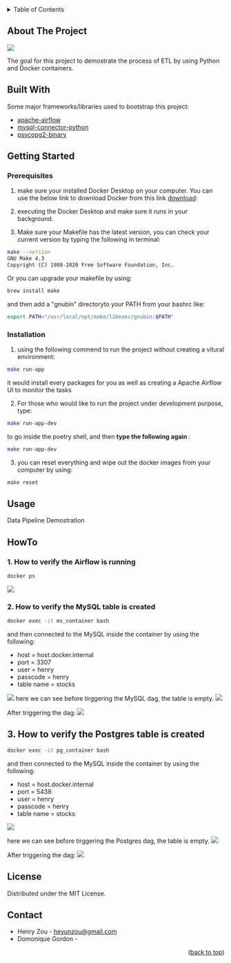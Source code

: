 <!-- TABLE OF CONTENTS -->
<details>
  <summary>Table of Contents</summary>
  <ol>
    <li>
      <a href="#about-the-project">About The Project</a>
      <ul>
        <li><a href="#built-with">Built With</a></li>
      </ul>
    </li>
    <li>
      <a href="#getting-started">Getting Started</a>
      <ul>
        <li><a href="#prerequisites">Prerequisites</a></li>
        <li><a href="#installation">Installation</a></li>
      </ul>
    </li>
    <li><a href="#usage">Usage</a></li>
    <li><a href="#howto">HowTo</a></li>
    <li><a href="#license">License</a></li>
    <li><a href="#contact">Contact</a></li>
  </ol>
</details>



<!-- About The Project -->
## About The Project
![](images/Airflow.png)

The goal for this project to demostrate the process of ETL by using Python and Docker containers. 


## Built With
Some major frameworks/libraries used to bootstrap this project:
* [apache-airflow](https://github.com/apache/airflow)
* [mysql-connector-python](https://dev.mysql.com/doc/connector-python/en/)
* [psycopg2-binary](https://pypi.org/project/psycopg2-binary/)


<!-- GETTING STARTED -->
## Getting Started

### Prerequisites
1. make sure your installed Docker Desktop on your computer. You can use the below link to download Docker from this link [download](https://www.docker.com/products/docker-desktop):

2. executing the Docker Desktop and make sure it runs in your background.

3. Make sure your Makefile has the latest version, you can check your current version by typing the following in terminal:
```bash
make --version
GNU Make 4.3
Copyright (C) 1988-2020 Free Software Foundation, Inc.
```
Or you can upgrade your makefile by using:
```bash
brew install make
```
and then add a "gnubin" directoryto your PATH from your bashrc like:
```bash
export PATH="/usr/local/opt/make/libexec/gnubin:$PATH"
```

### Installation

1. using the following commend to run the project without creating a vitural environment:
```bash
make run-app
```
it would install every packages for you as well as creating a Apache Airflow UI to monitor the tasks


2. For those who would like to run the project under development purpose, type:
```bash
make run-app-dev
``` 
to go inside the poetry shell, and then <strong> type the following again </strong>:
```bash
make run-app-dev 
``` 

3. you can reset everything and wipe out the docker images from your computer by using:
```bash
make reset
```

<!-- Usage -->
## Usage
Data Pipeline Demostration

<!-- HowTo -->
## HowTo

### 1. How to verify the Airflow is running
```bash
docker ps
```
![](images/docker_ps.png)

### 2. How to verify the MySQL table is created
```bash
docker exec -it ms_container bash
```
and then connected to the MySQL inside the container by using the following:
- host = host.docker.internal
- port = 3307
- user = henry
- passcode = henry
- table name = stocks

![](images/inside_MySQL.png)
here we can see before tirggering the MySQL dag, the table is empty.
![](images/Empty_MySQL_table.png)

After triggering the dag:
![](images/stock_table_mysql.png)

## 3. How to verify the Postgres table is created
```bash
docker exec -it pg_container bash
```
and then connected to the MySQL inside the container by using the following:
- host = host.docker.internal
- port = 5438
- user = henry
- passcode = henry
- table name = stocks

![](images/inside_Postgres.png)

here we can see before tirggering the Postgres dag, the table is empty.
![](images/Postgres_empty_table.png)

After triggering the dag:
![](images/stock_table_Postgres.png)

<!--LICENSE -->
## License
Distributed under the MIT License.

<!--Contact-->
## Contact
- Henry Zou - heyunzou@gmail.com
- Domonique Gordon - 
<p align = "right">(<a href = "#top">back to top</a>)</p> 


